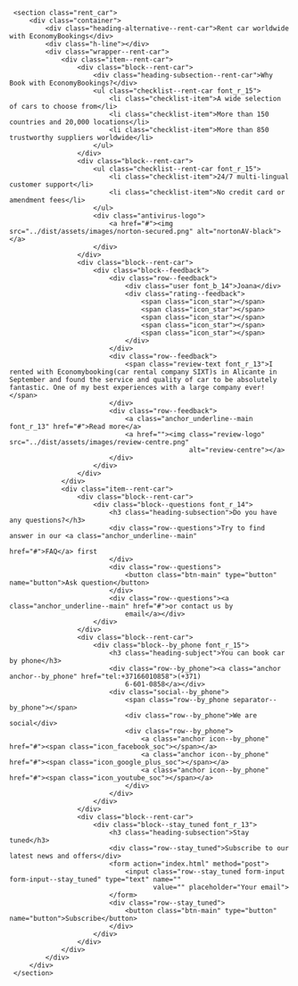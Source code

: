 
     <section class="rent_car">
         <div class="container">
             <div class="heading-alternative--rent-car">Rent car worldwide with EconomyBookings</div>
             <div class="h-line"></div>
             <div class="wrapper--rent-car">
                 <div class="item--rent-car">
                     <div class="block--rent-car">
                         <div class="heading-subsection--rent-car">Why Book with EconomyBookings?</div>
                         <ul class="checklist--rent-car font_r_15">
                             <li class="checklist-item">A wide selection of cars to choose from</li>
                             <li class="checklist-item">More than 150 countries and 20,000 locations</li>
                             <li class="checklist-item">More than 850 trustworthy suppliers worldwide</li>
                         </ul>
                     </div>
                     <div class="block--rent-car">
                         <ul class="checklist--rent-car font_r_15">
                             <li class="checklist-item">24/7 multi-lingual customer support</li>
                             <li class="checklist-item">No credit card or amendment fees</li>
                         </ul>
                         <div class="antivirus-logo">
                             <a href="#"><img src="../dist/assets/images/norton-secured.png" alt="nortonAV-black"></a>
                         </div>
                     </div>
                     <div class="block--rent-car">
                         <div class="block--feedback">
                             <div class="row--feedback">
                                 <div class="user font_b_14">Joana</div>
                                 <div class="rating--feedback">
                                     <span class="icon_star"></span>
                                     <span class="icon_star"></span>
                                     <span class="icon_star"></span>
                                     <span class="icon_star"></span>
                                     <span class="icon_star"></span>
                                 </div>
                             </div>
                             <div class="row--feedback">
                                 <span class="review-text font_r_13">I rented with Economybooking(car rental company SIXT)s in Alicante in September and found the service and quality of car to be absolutely fantastic. One of my best experiences with a large company ever!</span>
                             </div>
                             <div class="row--feedback">
                                 <a class="anchor_underline--main font_r_13" href="#">Read more</a>
                                 <a href=""><img class="review-logo" src="../dist/assets/images/review-centre.png"
                                                 alt="review-centre"></a>
                             </div>
                         </div>
                     </div>
                 </div>
                 <div class="item--rent-car">
                     <div class="block--rent-car">
                         <div class="block--questions font_r_14">
                             <h3 class="heading-subsection">Do you have any questions?</h3>
                             <div class="row--questions">Try to find answer in our <a class="anchor_underline--main"
                                                                                      href="#">FAQ</a> first
                             </div>
                             <div class="row--questions">
                                 <button class="btn-main" type="button" name="button">Ask question</button>
                             </div>
                             <div class="row--questions"><a class="anchor_underline--main" href="#">or contact us by
                                 email</a></div>
                         </div>
                     </div>
                     <div class="block--rent-car">
                         <div class="block--by_phone font_r_15">
                             <h3 class="heading-subject">You can book car by phone</h3>
                             <div class="row--by_phone"><a class="anchor anchor--by_phone" href="tel:+37166010858">(+371)
                                 6-601-0858</a></div>
                             <div class="social--by_phone">
                                 <span class="row--by_phone separator--by_phone"></span>
                                 <div class="row--by_phone">We are social</div>
                                 <div class="row--by_phone">
                                     <a class="anchor icon--by_phone" href="#"><span class="icon_facebook_soc"></span></a>
                                     <a class="anchor icon--by_phone" href="#"><span class="icon_google_plus_soc"></span></a>
                                     <a class="anchor icon--by_phone" href="#"><span class="icon_youtube_soc"></span></a>
                                 </div>
                             </div>
                         </div>
                     </div>
                     <div class="block--rent-car">
                         <div class="block--stay_tuned font_r_13">
                             <h3 class="heading-subsection">Stay tuned</h3>
                             <div class="row--stay_tuned">Subscribe to our latest news and offers</div>
                             <form action="index.html" method="post">
                                 <input class="row--stay_tuned form-input form-input--stay_tuned" type="text" name=""
                                        value="" placeholder="Your email">
                             </form>
                             <div class="row--stay_tuned">
                                 <button class="btn-main" type="button" name="button">Subscribe</button>
                             </div>
                         </div>
                     </div>
                 </div>
             </div>
         </div>
     </section>